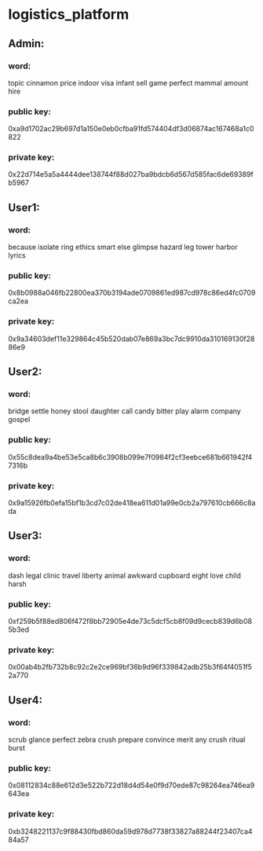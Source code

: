 # logistics_platform

## Admin:
### word:
topic cinnamon price indoor visa infant sell game perfect mammal amount hire
### public key:
0xa9d1702ac29b697d1a150e0eb0cfba91fd574404df3d06874ac167468a1c0822
### private key:
0x22d714e5a5a4444dee138744f88d027ba9bdcb6d567d585fac6de69389fb5967

## User1: 
### word:
because isolate ring ethics smart else glimpse hazard leg tower harbor lyrics
### public key:
0x8b0988a046fb22800ea370b3194ade0709861ed987cd978c86ed4fc0709ca2ea
### private key:
0x9a34603def11e329864c45b520dab07e869a3bc7dc9910da310169130f2886e9

## User2:
### word:
bridge settle honey stool daughter call candy bitter play alarm company gospel
### public key:
0x55c8dea9a4be53e5ca8b6c3908b099e7f0984f2cf3eebce681b661942f47316b
### private key:
0x9a15926fb0efa15bf1b3cd7c02de418ea611d01a99e0cb2a797610cb666c8ada

## User3:
### word:
dash legal clinic travel liberty animal awkward cupboard eight love child harsh
### public key:
0xf259b5f88ed806f472f8bb72905e4de73c5dcf5cb8f09d9cecb839d6b085b3ed
### private key:
0x00ab4b2fb732b8c92c2e2ce969bf36b9d96f339842adb25b3f64f4051f52a770

## User4:
### word:
scrub glance perfect zebra crush prepare convince merit any crush ritual burst
### public key:
0x08112834c88e612d3e522b722d18d4d54e0f9d70ede87c98264ea746ea9643ea
### private key:
0xb3248221137c9f88430fbd860da59d978d7738f33827a88244f23407ca484a57